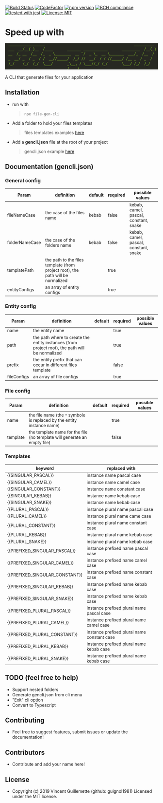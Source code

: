 
[![Build Status](https://travis-ci.com/guignol1981/file-gen-cli.svg?branch=master)](https://travis-ci.com/guignol1981/file-gen-cli)
[![CodeFactor](https://www.codefactor.io/repository/github/guignol1981/file-gen-cli/badge)](https://www.codefactor.io/repository/github/guignol1981/file-gen-cli)
[![npm version](https://badge.fury.io/js/file-gen-cli.svg)](https://badge.fury.io/js/file-gen-cli)
[![BCH compliance](https://bettercodehub.com/edge/badge/guignol1981/file-gen-cli?branch=master)](https://bettercodehub.com/)
[![tested with jest](https://img.shields.io/badge/tested_with-jest-99424f.svg)](https://github.com/facebook/jest)
[![License: MIT](https://img.shields.io/badge/License-MIT-yellow.svg)](https://opensource.org/licenses/MIT)

# Speed up with

![Logo](/src/assets/logo.PNG?raw=true "Logo")     

A CLI that generate files for your application

## Installation
 - run  with
 	> `npx file-gen-cli`
 - Add a folder to hold your files templates
	 >  files templates examples [here](https://github.com/guignol1981/file-gen-cli/tree/master/example/cli-templates)
 - Add a **gencli.json** file at the root of your project
	>  gencli.json example [here](https://github.com/guignol1981/file-gen-cli/blob/master/example/gencli.json)

## Documentation (gencli.json)

### General config
|  Param |  definition  |  default | required | possible values |
|-|-|-|-|-|
|fileNameCase|the case of the files name|kebab|false|kebab, camel, pascal, constant, snake|
|folderNameCase|the case of the folders name|kebab|false|kebab, camel, pascal, constant, snake|
|templatePath|the path to the files template (from project root), the path will be normalized||true||
|entityConfigs|an array of entity configs||true||

### Entity config
|  Param |  definition  |  default | required | possible values |
|-|-|-|-|-|
|name|the entity name||true||
|path|the path where to create the entity instances (from project root), the path will be normalized||true||
|prefix|the entity prefix that can occur in different files template||false||
|fileConfigs|an array of file configs||true||

### File config
|  Param |  definition  |  default | required | possible values |
|-|-|-|-|-|
|name|the file name (the `*` symbole is replaced by the entity instance name)||true||
|template|the template name for the file (no template will generate an empty file)||false||

### Templates

|keyword|replaced with|
|-|-|
|{{SINGULAR_PASCAL}}|instance name pascal case|
|{{SINGULAR_CAMEL}}|instance name camel case|
|{{SINGULAR_CONSTANT}}|instance name constant case|
|{{SINGULAR_KEBAB}}|instance name kebab case|
|{{SINGULAR_SNAKE}}|instance name kebab case|
|{{PLURAL_PASCAL}}|instance plural name pascal case|
|{{PLURAL_CAMEL}}|instance plural name came case|
|{{PLURAL_CONSTANT}}|instance plural name constant case|
|{{PLURAL_KEBAB}}|instance plural name kebab case|
|{{PLURAL_SNAKE}}|instance plural name kebab case|
|{{PREFIXED_SINGULAR_PASCAL}}|instance prefixed name pascal case|
|{{PREFIXED_SINGULAR_CAMEL}}|instance prefixed name camel case|
|{{PREFIXED_SINGULAR_CONSTANT}}|instance prefixed name constant case|
|{{PREFIXED_SINGULAR_KEBAB}}|instance prefixed name kebab case|
|{{PREFIXED_SINGULAR_SNAKE}}|instance prefixed name kebab case|
|{{PREFIXED_PLURAL_PASCAL}}|instance prefixed plural name pascal case|
|{{PREFIXED_PLURAL_CAMEL}}|instance prefixed plural name camel case|
|{{PREFIXED_PLURAL_CONSTANT}}|instance prefixed plural name constant case|
|{{PREFIXED_PLURAL_KEBAB}}|instance prefixed plural name kebab case|
|{{PREFIXED_PLURAL_SNAKE}}|instance prefixed plural name kebab case|

## TODO (feel free to help)

- Support nested folders
- Generate gencli.json from cli menu 
- "Exit" cli option
- Convert to Typescript

## Contributing

 - Feel free to suggest features, submit issues or update the documentation!
 
## Contributors
 
 - Contribute and add your name here! 

## License

- Copyright (c) 2019 Vincent Guillemette (github: guignol1981) Licensed under the MIT license.

